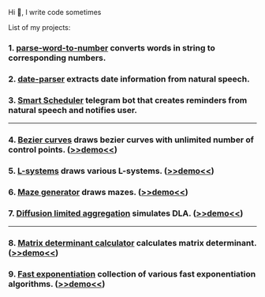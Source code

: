 Hi 👋, I write code sometimes

List of my projects:

### 1. **[parse-word-to-number](https://github.com/alordash/parse-word-to-number)** converts words in string to corresponding numbers.

### 2. **[date-parser](https://github.com/alordash/date-parser)** extracts date information from natural speech.

### 3. **[Smart Scheduler](https://github.com/alordash/BotSmartScheduler)** telegram bot that creates reminders from natural speech and notifies user.

---

### 4. **[Bezier curves](https://github.com/alordash/BezierCurve)** draws bezier curves with unlimited number of control points. ([>>demo<<](https://alordash.github.io/BezierCurve/Code/static/index.html))

### 5. **[L-systems](https://github.com/alordash/L-Systems)** draws various L-systems. ([>>demo<<](https://alordash.github.io/L-Systems/static/index.html))

### 6. **[Maze generator](https://github.com/alordash/MazeGeneration)** draws mazes. ([>>demo<<](https://alordash.github.io/MazeGeneration/static/index.html))

### 7. **[Diffusion limited aggregation](https://github.com/alordash/DLA)** simulates DLA. ([>>demo<<](https://alordash.github.io/DLA/static/index.html))

---

### 8. **[Matrix determinant calculator](https://github.com/alordash/MatrixDeterminant)** calculates matrix determinant. ([>>demo<<](https://alordash.github.io/MatrixDeterminant/publish/wwwroot/))

### 9. **[Fast exponentiation](https://github.com/alordash/FastExponentiation)** collection of various fast exponentiation algorithms. ([>>demo<<](https://alordash.github.io/FastExponentiation/publish/wwwroot/))

<!--
**alordash/alordash** is a ✨ _special_ ✨ repository because its `README.md` (this file) appears on your GitHub profile.

Here are some ideas to get you started:

- 🔭 I’m currently working on ...
- 🌱 I’m currently learning ...
- 👯 I’m looking to collaborate on ...
- 🤔 I’m looking for help with ...
- 💬 Ask me about ...
- 📫 How to reach me: ...
- 😄 Pronouns: ...
- ⚡ Fun fact: ...
-->
